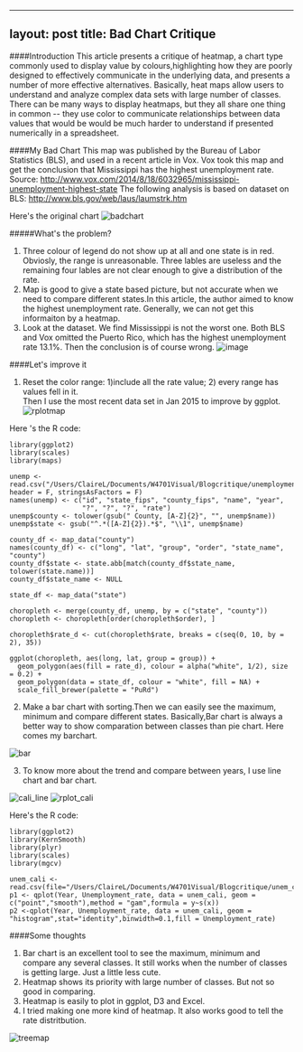 
---
layout: post
title: Bad Chart Critique
---

####Introduction
This article presents a critique of heatmap, a chart type commonly used to display value by colours,highlighting how they are poorly designed to effectively communicate in the underlying data, and presents a number of more effective alternatives.
Basically, heat maps allow users to understand and analyze complex data sets with large number of classes. There can be many ways to display heatmaps, but they all share one thing in common -- they use color to communicate relationships between data values that would be would be much harder to understand if presented numerically in a spreadsheet.

####My Bad Chart
This map was published by the Bureau of Labor Statistics (BLS), and used in a recent article in Vox. Vox took this map and get the conclusion that Mississippi has the highest unemployment rate. 
Source: http://www.vox.com/2014/8/18/6032965/mississippi-unemployment-highest-state
The following analysis is based on dataset on BLS: http://www.bls.gov/web/laus/laumstrk.htm

Here's the original chart
![badchart](https://cloud.githubusercontent.com/assets/10662777/6846631/0c197038-d396-11e4-9c60-e0fdc9555562.gif)


#####What's the problem? 

1. Three colour of legend do not show up at all and one state is in red. Obviosly, the range is unreasonable. Three lables are useless and the remaining four lables are not clear enough to give a distribution of the rate.
2. Map is good to give a state based picture, but not accurate when we need to compare different states.In this article, the author aimed to know the highest unemployment rate. Generally, we can not get this informaiton by a heatmap.
3. Look at the dataset. We find Mississippi is not the worst one. Both BLS and Vox omitted the Puerto Rico,  which has the highest unemployment rate 13.1%. Then the conclusion is of course wrong.
![image](https://cloud.githubusercontent.com/assets/10662777/6850372/30908190-d3af-11e4-8483-a772997f75a7.png)



####Let's improve it


1. Reset the color range: 1)include all the rate value; 2) every range has values fell in it.  
Then I use the most recent data set in Jan 2015 to improve by ggplot. 
![rplotmap](https://cloud.githubusercontent.com/assets/10662777/7014656/a10ac9f0-dc95-11e4-9fc0-f6efc9b1dbfe.png)

Here 's the R code:

```
library(ggplot2)
library(scales)
library(maps)

unemp <- read.csv("/Users/ClaireL/Documents/W4701Visual/Blogcritique/unemployment2015.csv", header = F, stringsAsFactors = F)
names(unemp) <- c("id", "state_fips", "county_fips", "name", "year", 
                  "?", "?", "?", "rate")
unemp$county <- tolower(gsub(" County, [A-Z]{2}", "", unemp$name))
unemp$state <- gsub("^.*([A-Z]{2}).*$", "\\1", unemp$name)

county_df <- map_data("county")
names(county_df) <- c("long", "lat", "group", "order", "state_name", "county")
county_df$state <- state.abb[match(county_df$state_name, tolower(state.name))]
county_df$state_name <- NULL

state_df <- map_data("state")

choropleth <- merge(county_df, unemp, by = c("state", "county"))
choropleth <- choropleth[order(choropleth$order), ]

choropleth$rate_d <- cut(choropleth$rate, breaks = c(seq(0, 10, by = 2), 35))

ggplot(choropleth, aes(long, lat, group = group)) +
  geom_polygon(aes(fill = rate_d), colour = alpha("white", 1/2), size = 0.2) + 
  geom_polygon(data = state_df, colour = "white", fill = NA) +
  scale_fill_brewer(palette = "PuRd")

```

2. Make a bar chart with sorting.Then we can easily  see the maximum, minimum and compare different states. Basically,Bar chart is always a better way to show comparation between classes than pie chart.
Here comes my barchart.

![bar](https://cloud.githubusercontent.com/assets/10662777/6846672/63943c26-d396-11e4-99da-41e6c85ac9bf.png)

3. To know more about the trend and compare between years, I use line chart and bar chart.

![cali_line](https://cloud.githubusercontent.com/assets/10662777/7014664/bbfb27e6-dc95-11e4-87f0-20f062218e59.png)
![rplot_cali](https://cloud.githubusercontent.com/assets/10662777/7014673/d2a45684-dc95-11e4-92d9-d43e229064f3.png)

Here's the R code:
```
library(ggplot2)
library(KernSmooth)
library(plyr)
library(scales)
library(mgcv)

unem_cali <- read.csv(file="/Users/ClaireL/Documents/W4701Visual/Blogcritique/unem_cali.csv",head=TRUE)
p1 <- qplot(Year, Unemployment_rate, data = unem_cali, geom = c("point","smooth"),method = "gam",formula = y~s(x))
p2 <-qplot(Year, Unemployment_rate, data = unem_cali, geom = "histogram",stat="identity",binwidth=0.1,fill = Unemployment_rate)

```




####Some thoughts
1. Bar chart is an excellent tool to see the maximum, minimum and compare any several classes. It still works when the number of classes is getting large. Just a little less cute.
2. Heatmap shows its priority with large number of classes. But not so good in comparing.
3. Heatmap is easily to plot in ggplot, D3 and Excel.
4. I tried making one more kind of heatmap. It also works good to tell the rate distritbution.

![treemap](https://cloud.githubusercontent.com/assets/10662777/6853376/41a290b0-d3c1-11e4-80ae-34f2958c30a1.jpg)





